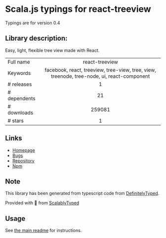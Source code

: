 
# Scala.js typings for react-treeview

Typings are for version 0.4

## Library description:
Easy, light, flexible tree view made with React.

|                    |                 |
| ------------------ | :-------------: |
| Full name          | react-treeview |
| Keywords           | facebook, react, treeview, tree-view, tree, view, treenode, tree-node, ui, react-component |
| # releases         | 1 |
| # dependents       | 21 |
| # downloads        | 259081 |
| # stars            | 1 |

## Links
- [Homepage](https://github.com/chenglou/react-treeview)
- [Bugs](https://github.com/chenglou/react-treeview/issues)
- [Repository](https://github.com/chenglou/react-treeview)
- [Npm](https://www.npmjs.com/package/react-treeview)
    


## Note
This library has been generated from typescript code from [DefinitelyTyped](https://definitelytyped.org).

Provided with :purple_heart: from [ScalablyTyped](https://github.com/oyvindberg/ScalablyTyped)

## Usage
See [the main readme](../../readme.md) for instructions.


